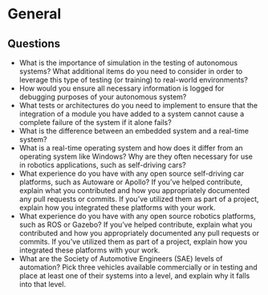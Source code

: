 # General

## Questions

- What is the importance of simulation in the testing of autonomous systems? What additional items do you need to consider in order to leverage this type of testing (or training) to real-world environments?
- How would you ensure all necessary information is logged for debugging purposes of your autonomous system?
- What tests or architectures do you need to implement to ensure that the integration of a module you have added to a system cannot cause a complete failure of the system if it alone fails?
- What is the difference between an embedded system and a real-time system?
- What is a real-time operating system and how does it differ from an operating system like Windows? Why are they often necessary for use in robotics applications, such as self-driving cars?
- What experience do you have with any open source self-driving car platforms, such as Autoware or Apollo? If you’ve helped contribute, explain what you contributed and how you appropriately documented any pull requests or commits. If you’ve utilized them as part of a project, explain how you integrated these platforms with your work.
- What experience do you have with any open source robotics platforms, such as ROS or Gazebo? If you’ve helped contribute, explain what you contributed and how you appropriately documented any pull requests or commits. If you’ve utilized them as part of a project, explain how you integrated these platforms with your work.
- What are the Society of Automotive Engineers (SAE) levels of automation? Pick three vehicles available commercially or in testing and place at least one of their systems into a level, and explain why it falls into that level.